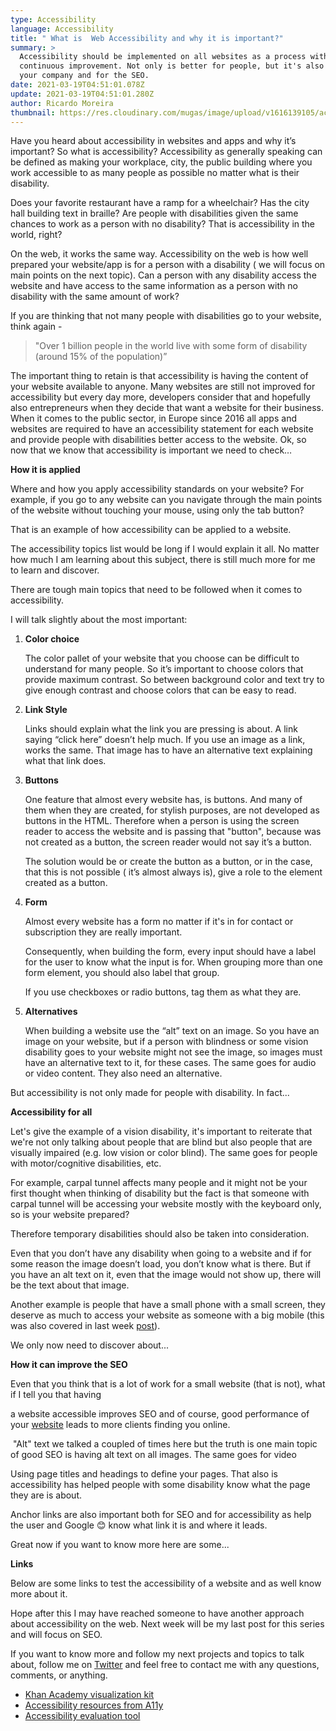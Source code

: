 ```yaml
---
type: Accessibility
language: Accessibility
title: " What is  Web Accessibility and why it is important?"
summary: >
  Accessibility should be implemented on all websites as a process with
  continuous improvement. Not only is better for people, but it's also good for
  your company and for the SEO.
date: 2021-03-19T04:51:01.078Z
update: 2021-03-19T04:51:01.280Z
author: Ricardo Moreira
thumbnail: https://res.cloudinary.com/mugas/image/upload/v1616139105/accessibility_inthe_Web_swb0fe.jpg
---
```

Have you heard about accessibility in websites and apps and why it’s important? So what is accessibility? 
Accessibility as generally speaking can be defined as making your workplace, city, the public building where you work accessible to as many people as possible no matter what is their disability.  

Does your favorite restaurant have a ramp for a wheelchair? Has the city hall building text in braille? Are people with disabilities given the same chances to work as a person with no disability? 
That is accessibility in the world, right?

On the web, it works the same way. Accessibility on the web is how well prepared your website/app is for a person with a disability ( we will focus on main points on the next topic). Can a person with any disability access the website and have access to the same information as a person with no disability with the same amount of work? 

If you are thinking that not many people with disabilities go to your website, think again -  

> "Over 1 billion people in the world live with some form of disability (around 15% of the population)”


The important thing to retain is that accessibility is having the content of your website available to anyone. 
Many websites are still not improved for accessibility but every day more, developers consider that and hopefully also entrepreneurs when they decide that want a website for their business. 
When it comes to the public sector, in Europe since 2016 all apps and websites are required to have an accessibility statement for each website and provide people with disabilities better access to the website.
Ok, so now that we know that accessibility is important we need to check…



**How it is applied**



Where and how you apply accessibility standards on your website? For example, if you go to any website can you navigate through the main points of the website without touching your mouse, using only the tab button?

That is an example of how accessibility can be applied to a website.

The accessibility topics list would be long if I would explain it all. No matter how much I am learning about this subject, there is still much more for me to learn and discover.

There are tough main topics that need to be followed when it comes to accessibility.

I will talk slightly about the most important:



1. **Color choice**

   The color pallet of your website that you choose can be difficult to understand for many people. So it’s important to choose colors that provide maximum contrast. So between background color and text try to give enough contrast and choose colors that can be easy to read.


2. **Link Style**

   Links should explain what the link you are pressing is about. A link saying “click here” doesn’t help much. If you use an image as a link, works the same. That image has to have an alternative text explaining what that link does.


3. **Buttons**

   One feature that almost every website has, is buttons. And many of them when they are created, for stylish purposes, are not developed as buttons in the HTML. Therefore when a person is using the screen reader to access the website and is passing that "button", because was not created as a button, the screen reader would not say it’s a button.

   The solution would be or create the button as a button, or in the case, that this is not possible ( it’s almost always is), give a role to the element created as a button.


4. **Form**

   Almost every website has a form no matter if it's in for contact or subscription they are really important. 

   Consequently, when building the form, every input should have a label for the user to know what the input is for. When grouping more than one form element, you should also label that group.

   If you use checkboxes or radio buttons, tag them as what they are.


5. **Alternatives**

   When building a website use the “alt” text on an image. So you have an image on your website, but if a person with blindness or some vision disability goes to your website might not see the image, so images must have an alternative text to it, for these cases. The same goes for audio or video content. They also need an alternative.



But accessibility is not only made for people with disability. In fact...



**Accessibility for all**



Let's give the example of a vision disability, it's important to reiterate that we're not only talking about people that are blind but also people that are visually impaired (e.g. low vision or color blind). The same goes for people with motor/cognitive disabilities, etc.

For example, carpal tunnel affects many people and it might not be your first thought when thinking of disability but the fact is that someone with carpal tunnel will be accessing your website mostly with the keyboard only, so is your website prepared? 

Therefore temporary disabilities should also be taken into consideration.

Even that you don’t have any disability when going to a website and if for some reason the image doesn’t load, you don’t know what is there. But if you have an alt text on it, even that the image would not show up, there will be the text about that image.



Another example is people that have a small phone with a small screen, they deserve as much to access your website as someone with a big mobile (this was also covered in last week [post](https://www.gscreations.io/blog/mobile-friendly-vs-responsive-design)).



We only now need to discover about...



**How it can improve the SEO**



Even that you think that is a lot of work for a small website (that is not), what if I tell you that having 

a website accessible improves SEO and of course, good performance of your [website](https://www.gscreations.io/blog/web-performance-what-is-it-and-how-to-improve-it) leads to more clients finding you online.

 "Alt" text we talked a coupled of times here but the truth is one main topic of good SEO is having alt text on all images. The same goes for video

Using page titles and headings to define your pages. That also is accessibility has helped people with some disability know what the page they are is about.

Anchor links are also important both for SEO and for accessibility as help the user and Google 😊 know what link it is and where it leads. 



Great now if you want to know more here are some...

**Links**

Below are some links to test the accessibility of a website and as well know more about it.

Hope after this I may have reached someone to have another approach about accessibility on the web. Next week will be my last post for this series and will focus on SEO.

If you want to know more and follow my next projects and topics to talk about, follow me on [Twitter](https://twitter.com/mugas11) and feel free to contact me with any questions, comments, or anything.

* [Khan Academy visualization kit](https://khan.github.io/tota11y/)
* [Accessibility resources from A11y](https://a11yresources.webflow.io/)
* [Accessibility evaluation tool](https://wave.webaim.org/)